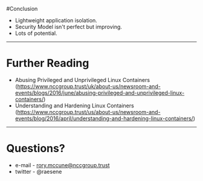 #Conclusion

 - Lightweight application isolation.
 - Security Model isn't perfect but improving.
 - Lots of potential.

---

 # Further Reading

  - Abusing Privileged and Unprivileged Linux Containers (https://www.nccgroup.trust/uk/about-us/newsroom-and-events/blogs/2016/june/abusing-privileged-and-unprivileged-linux-containers/)
  - Understanding and Hardening Linux Containers (https://www.nccgroup.trust/us/about-us/newsroom-and-events/blog/2016/april/understanding-and-hardening-linux-containers/)

---

 # Questions?

 - e-mail - rory.mccune@nccgroup.trust
 - twitter - @raesene